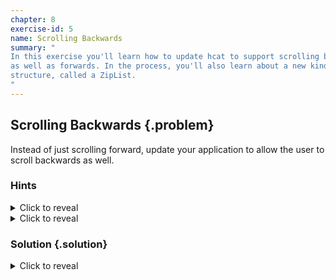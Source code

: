 ```yaml
---
chapter: 8
exercise-id: 5
name: Scrolling Backwards
summary: "
In this exercise you'll learn how to update hcat to support scrolling backwards
as well as forwards. In the process, you'll also learn about a new kind of data
structure, called a ZipList.
"
---
```


## Scrolling Backwards {.problem}

Instead of just scrolling forward, update your application to allow the user to
scroll backwards as well.

### Hints
<div class="hints">

<details>
<summary>Click to reveal</summary>
<div class="details-body-outer">
<div class="details-body">

You'll need to update the definition of `ContinueCancel` to support an
additional type of user input.

<details>
<summary>See an example</summary>
```haskell
data UserInput
  = PageNext
  | PagePrevious
  | Cancel
  deriving (Eq, Show)
```
</details>

</div>
</div>
</details>

<details>
<summary>Click to reveal</summary>
<div class="details-body-outer">
<div class="details-body">

Try adding an additional parameter to `showPages` that keeps track of the pages
the user has already scrolled through.

</div>
</div>
</details>

### Solution {.solution}

<div class="solution">

<details>
<summary>Click to reveal</summary>

<div class="details-body-outer">
<div class="details-body">

Like some of the other exercises in this chapter, we can add support for
backwards scrolling by focusing on changes to only a small part of our
program. In this case, we'll need to update the way we get user input, and the
way we use that input to scroll through the contents.

Let's start with user input. In the current version of your program you probably
have something like this:

```haskell
data ContinueCancel = Continue | Cancel deriving (Eq, Show)

getContinue :: IO ContinueCancel
getContinue = do
  hSetBuffering stdin NoBuffering
  hSetEcho stdin False
  input <- getChar
  case input of
    ' ' -> pure Continue
    'q' -> pure Cancel
    _   -> getContinue
```

We'll need to make a couple of changes to support our new feature. First,
instead of simply having `Continue`, we'll need to support moving forward and
backward. A small refactoring of our type will take care of this. We'll rename
the type too, since `ContinueCancel` doesn't make much sense anymore:

```haskell
data UserInput
  = PageNext
  | PagePrevious
  | Cancel
  deriving (Eq, Show)
```

Next, we'll need to update our `continueCancel` function to support scrolling
backward. Let's rename it too:

```haskell
getInput :: IO UserInput
getInput = do
  hSetBuffering stdin NoBuffering
  hSetEcho stdin False
  input <- getChar
  case input of
    ' ' -> pure PageNext
    'b' -> pure PagePrevious
    'q' -> pure Cancel
    _   -> getInput
```

Now that we have a way to let the user try to scroll backwards, we need to
actually support backwards scrolling. The current version of your code should
look something like this:

```haskell
showPages :: [Text.Text] -> IO ()
showPages [] = return ()
showPages (page:pages) = do
  clearScreen
  TextIO.putStr page
  nextStep <- getContinue
  case nextStep of
    Continue -> showPages pages
    Cancel   -> pure ()
```

This version of our code only supports stepping forward through the pages, one
at a time. If we want to scroll backwards, we'll need to stop discarding the
pages that we've already looked at. One option would be to add an extra
parameter to `showPages` to keep track of the pages we've already looked at. The
type of our new function would be:

```haskell
showPages :: [Text] -> [Text] -> IO ()
```

If we change `showPages` then we'll also need to change all of the places where
we call it. That may be fine, but it's also not necessary. We have another
option. Since we'll always have users start at the first page, we can keep the
type of `showPages` as it was, and instead have it call a new function,
`showForwardBack` that takes both a list of previous pages and a list of next
pages.:

```haskell
showPages :: [Text] -> IO ()
showPages = showForwardBack []
```

The implementation of `showForwardBack` will be similar to our original
`showPages` function. Let's take a look at it, then we'll dig into how it works:


```haskell
showForwardBack :: [Text] -> [Text] -> IO ()
showForwardBack _ [] = return ()
showForwardBack prevPages (page:pages) = do
  clearScreen
  TextIO.putStr page
  nextStep <- getInput
  case nextStep of
    PageNext ->
      showForwardBack (page:prevPages) pages
    PagePrevious ->
      case prevPages of
        [] -> showForwardBack [] (page:pages)
        (prev:prevs) -> showForwardBack prevs (prev:page:pages)
    Cancel ->
      pure ()
```

You'll notice quite a few similarties to our old `showPages` implementation. The
biggest difference is in how we handle user input. When the user wants to move
onto the next page, we no longer discard the current page. Instead, we insert it
into a list of pages we've already seen. If the user wants to move back a page,
then the last page they viewed will be at the head of the `prevPages` list, so
we can easily pull it out of that list and stick it on the front of our list of
pages to view. We've also added a check so that a user who tries to scroll
backwards past the first page will continue to see the first page.

<br/>

<details>
<summary>Click here to see the full version of this program</summary>
```haskell
{-# LANGUAGE RecordWildCards #-}
{-# LANGUAGE OverloadedStrings #-}
module EffectiveHaskell.Exercises.Chapter8.HCatBackwardsScrolling (runHCat) where

import System.Environment
import Text.Printf
import Data.Text (Text)
import qualified Data.Text as Text
import qualified Data.Text.IO as TextIO
import qualified Data.ByteString as BS
import System.IO
import System.Info
import System.Process
import Data.Time.Clock
import Data.Time.Format
import System.Directory

data FileInfo = FileInfo
  { filePath  :: FilePath
  , fileSize  :: Int
  , fileMTime :: UTCTime
  , fileReadable :: Bool
  , fileWriteable :: Bool
  , fileExecutable :: Bool
  } deriving Show

clearScreen :: IO ()
clearScreen =
  BS.putStr "\^[[1J\^[[1;1H"

escapeInvertText :: Text -> Text
escapeInvertText inputStr =
  let
    reverseVideo = "\^[[7m"
    resetVideo = "\^[[0m"
  in reverseVideo <> inputStr <> resetVideo

formatFileInfo :: FileInfo -> Int -> Int -> Int -> Text
formatFileInfo FileInfo{..} maxWidth totalPages currentPage =
  let
    timestamp =
      formatTime defaultTimeLocale "%F %T" fileMTime
    permissionField :: Bool -> String -> String
    permissionField isSet s = if isSet then s else "-"
    permissionString = permissionField fileReadable "r"
                       <> permissionField fileWriteable "w"
                       <> permissionField fileExecutable "x"
    statusLine = Text.pack $
      printf "%s | permissions: %s | %d bytes | modified: %s | page: %d of %d" filePath permissionString fileSize timestamp currentPage totalPages

  in escapeInvertText (truncateStatus statusLine)
  where
    truncateStatus statusLine
      | maxWidth <= 3 = Text.replicate maxWidth "."
      | Text.length statusLine > maxWidth =
        Text.take (maxWidth - 3) statusLine <> "..."
      | otherwise = statusLine

fileInfo :: FilePath -> IO FileInfo
fileInfo filePath = do
  perms <- getPermissions filePath
  mtime <- getModificationTime filePath
  size <- BS.length <$> BS.readFile filePath
  return FileInfo
    { filePath = filePath
    , fileSize = size
    , fileMTime = mtime
    , fileReadable = readable perms
    , fileWriteable = writable perms
    , fileExecutable = executable perms
    }

data HCatSettings = HCatSettings
  { hcatLines :: Int
  , hcatFiles :: [FilePath]
  } deriving (Show)


runHCat :: IO ()
runHCat = do
  hSetBuffering stdout NoBuffering
  targetFiles <- traverse getFileWithInfo =<< handleArgs
  termSize <- getTerminalSize
  showPages $ concatMap (paginate termSize) targetFiles

handleArgs :: IO [FilePath]
handleArgs = do
  args <- getArgs
  if null args
  then ioError $ userError "no filename provided"
  else pure args

data HCatFile = HCatFile
  { hcatFileInfo :: FileInfo
  , hcatFileContents :: Text
  }

getFileWithInfo :: FilePath -> IO HCatFile
getFileWithInfo filePath = do
  contents <- TextIO.readFile filePath
  info <- fileInfo filePath
  pure HCatFile
    { hcatFileInfo = info
    , hcatFileContents = contents
    }

groupsOf :: Int -> [a] -> [[a]]
groupsOf _ [] = []
groupsOf n elems =
  let (hd, tl) = splitAt n elems
  in hd : groupsOf n tl

wordWrap :: Int -> Text -> [Text]
wordWrap lineLength lineText
  | Text.length lineText <= lineLength = [lineText]
  | otherwise =
    let
      (candidate, nextLines) = Text.splitAt lineLength lineText
      (firstLine, overflow) = softWrap candidate (Text.length candidate - 1)
    in firstLine : wordWrap lineLength (overflow <> nextLines)
  where
    softWrap hardwrappedText textIndex
      | textIndex <= 0 = (hardwrappedText,Text.empty)
      | Text.index hardwrappedText textIndex == ' ' =
        let (wrappedLine, rest) = Text.splitAt textIndex hardwrappedText
        in (wrappedLine, Text.tail rest)
      | otherwise = softWrap hardwrappedText (textIndex - 1)

data ScreenDimensions = ScreenDimensions
  { screenRows :: Int
  , screenColumns :: Int
  } deriving Show

paginate :: ScreenDimensions -> HCatFile -> [Text]
paginate (ScreenDimensions rows cols) (HCatFile finfo contents) =
  let
    rows' = rows - 1
    wrappedLines = concatMap (wordWrap cols) (Text.lines contents)
    pages = map (Text.unlines . padTo rows') $ groupsOf rows' wrappedLines
    pageCount = length pages
    statusLines = map (formatFileInfo finfo cols pageCount) [1..pageCount]
  in zipWith (<>) pages statusLines
  where
    padTo :: Int -> [Text] -> [Text]
    padTo lineCount rowsToPad =
      if length rowsToPad >= lineCount
      then rowsToPad
      else rowsToPad <> replicate (lineCount - length rowsToPad) "~"

data UserInput
  = PageNext
  | PagePrevious
  | Cancel
  deriving (Eq, Show)

getInput :: IO UserInput
getInput = do
  hSetBuffering stdin NoBuffering
  hSetEcho stdin False
  input <- getChar
  case input of
    ' ' -> pure PageNext
    'b' -> pure PagePrevious
    'q' -> pure Cancel
    _   -> getInput

showPages :: [Text] -> IO ()
showPages = showForwardBack []

showForwardBack :: [Text] -> [Text] -> IO ()
showForwardBack _ [] = return ()
showForwardBack prevPages (page:pages) = do
  clearScreen
  TextIO.putStr page
  nextStep <- getInput
  case nextStep of
    PageNext -> showForwardBack (page:prevPages) pages
    PagePrevious ->
      case prevPages of
        [] -> showForwardBack [] (page:pages)
        (prev:prevs) -> showForwardBack prevs (prev:page:pages)
    Cancel   -> pure ()

getTerminalSize :: IO ScreenDimensions
getTerminalSize =
  case System.Info.os of
    "darwin" -> tputScreenDimensions
    "linux" -> tputScreenDimensions
    _otherwise ->
      ioError . userError
      $ printf "Unsupported platform: %s" System.Info.os
  where
    tputScreenDimensions :: IO ScreenDimensions
    tputScreenDimensions = do
      termLines <- readProcess "tput" ["lines"] ""
      termCols  <- readProcess "tput" ["cols"] ""
      return ScreenDimensions
          { screenRows = read . init $ termLines
          , screenColumns = read . init $ termCols
          }

```
</details>

It turns out that the pattern we've implemented is actually a specific instance
of a well know data structure called a <emph>Zip List</emph> (or, sometimes, a
<emph>Zipper List</emph>).

Let's take a look at how we can use a zip list to add backward scrolling. We'll
start by creating a new module. We'll be using non-empty lists to make our
implementation a bit safer. These are part of `base`, you can read more about
them [here](https://hackage.haskell.org/package/base-4.19.0.0/docs/Data-List-NonEmpty.html).

```haskell
module EffectiveHaskell.Exercises.Chapter8.ZipList  where
import Prelude hiding (drop)
import Data.List.NonEmpty (NonEmpty(..))
import qualified Data.List.NonEmpty as NL
```

Next, we'll define a new data type. Just like our earlier example where we did
this manually, our `ZipList` will consist of a pair of lists: elements we've
already seen, and elements we haven't yet seen. We'll also have a single focus
element:

```haskell
data ZipList a = ZipList [a] a [a]
  deriving (Eq, Show)
```

<details>
<summary>Click to read about: Empty vs. Non-Empty Zip Lists</summary>
Note that some `ZipList` implementations instead use only a pair of lists:

```haskell
data ZipList a = ZipList [a] [a]
```

This second version allows empty zip lists. We'll stick with a non-empty
version.
</details>

Next we'll need to add some functions to work with creating and traversing
through our zip lists.

The first thing we'll need to do is to support a way to create a new
`ZipList`. Let's start with the happy path and allow our users to create one
using a non-empty list:

```haskell
fromNonEmpty :: NonEmpty a -> ZipList a
fromNonEmpty (a:|as) = ZipList [] a as
```

The `(:|)` operator here how we construct (or, in this case, pattern match on) a
non-empty list. We know that we'll always have at least a single element, which
we set as the focus of our list. The rest of our list, `as` may be empty. In
either case, we set the remainder of our list to `as`. Since we're at the
beginning of our list, the list of elements we've already seen will always be
empty.

Working with non-empty lists isn't always convenient, so let's add a helper
function to construct a `ZipList` from an ordinary list. We'll need to deal with
the fact that an ordinary list might be empty, so we'll return a `Maybe` value:

```haskell
fromList :: [a] -> Maybe (ZipList a)
fromList = fmap fromNonEmpty . NL.nonEmpty
```

Next, we'll need a way to get a value from our list at the current focus
point. Let's call this function `value`. It's straightfoward, we just need to
pattern match:

```haskell
value :: ZipList a -> a
value (ZipList _ c _) = c
```

The whole point of a zip list is to make it easy to move the focus of the list
forward and backwards through the elements. Let's start by writing a `next`
function that will move the focus one element forward. If we're already at the
end of our list, we'll remain at the end rather than returning an error:

```haskell
next :: ZipList a -> ZipList a
next z@(ZipList _h _c []) = z
next (ZipList h c (x:xs)) = ZipList (c:h) x xs
```

You should recognize the similarity between this function and the way we handled
the `PageForward` case in our original `showForwardBack` function: each time we
step forward, we take the current focus and put it at the head of the list of
previous elements list, then we take the head of the next elements list and make
it the focus. If there are no more elements, then we return the zip list
unmodified.

Moving backwards through the list follows the same pattern, except we now move
the most recent previous element to the focus, and put our current focus into
the list of next items. This mirrors the `PagePrevious` case of
`showForwardBack`:

```haskell
prev :: ZipList a -> ZipList a
prev z@(ZipList [] _c _t) = z
prev (ZipList (x:xs) c t) = ZipList xs x (c:t)
```

There's only one more function we'll need to add to support our immediate
needs. In `showForwardBack` we used pattern matching to detect if we were at the
end of our list, and if so we stopped trying to show more pages and instead
exited gracefully. When working with zip lists, we don't want our users to need
to know anything about the internal implementation, so we'll provide them a
function to check to see if the focus is currently at the end of the list. We'll
call it `isEnd`:

```haskell
isEnd :: ZipList a -> Bool
isEnd (ZipList _h _c t) = null t
```
<br/>

<details>
<summary>Click here to see the complete version of this module with extra functionality</summary>
```haskell
module EffectiveHaskell.Exercises.Chapter8.ZipList  where
import Prelude hiding (drop)
import Data.List.NonEmpty (NonEmpty(..))
import qualified Data.List.NonEmpty as NL

-- | A non-empty list with a focus on a single element.
--
-- A zip list is a non-empty list with a "focus" element. Supports
-- O(1) inserts, updates, and deletes at the current cursor.
data ZipList a = ZipList [a] a [a]
  deriving (Eq, Show)

-- | Creates a zip-list with a single element. The cursor is set to
-- the element.
singleton :: a -> ZipList a
singleton a = ZipList [] a []

-- | Construct a ZipList from a non-empty list with the focus on the
-- first element.
--
-- >>> fromNonEmpty (0 :| [1,2,3])
-- ZipList [] 0 [1,2,3]
--
fromNonEmpty :: NonEmpty a -> ZipList a
fromNonEmpty (a:|as) = ZipList [] a as

-- | Convert a ZipList to a non-empty list. The list will be in order
-- (the current location of the cursor does not change the list).
--
-- >>> toNonEmpty $ ZipList [] 0 [1,2,3]
-- 0 :| [1,2,3]
--
-- >>> toNonEmpty $ ZipList [3,2,1] 4 [5,6,7]
-- 1 :| [2,3,4,5,6,7]
--
toNonEmpty :: ZipList a -> NonEmpty a
toNonEmpty (ZipList h c t) = NL.prependList t' $ c :| t
  where t' = reverse h

-- | Attempt to create a ZipList from a list. Returns 'Nothing' if the
-- list is empty.
--
-- >>> fromList [1..5]
-- Just (ZipList [] 1 [2,3,4,5])
--
-- >>> fromList []
-- Nothing
--
fromList :: [a] -> Maybe (ZipList a)
fromList = fmap fromNonEmpty . NL.nonEmpty

-- | Convert a ZipList to a list. The current location of the cursor
-- does not change the generated list.
--
-- >>> toList $ ZipList [] 0 [1,2,3]
-- [0,1,2,3]
--
-- >>> toList $ ZipList [3,2,1] 4 [5,6,7]
-- [1,2,3,4,5,6,7]
--
toList :: ZipList a -> [a]
toList = NL.toList . toNonEmpty

-- | Insert a value "behind" the current cursor value, and move the
-- cursor to the newly inserted value.
--
-- >>> insertBack 9 (ZipList [1] 2 [3])
-- ZipList [2,1] 9 [3]
--
insertBack :: a -> ZipList a -> ZipList a
insertBack a (ZipList h c t) = ZipList (c:h) a t

-- | Insert a value "in front" the current cursor value, and move the
-- cursor to the newly inserted value.
--
-- >>> insertFront 9 (ZipList [1] 2 [3])
-- ZipList [1] 9 [2,3]
--
insertFront :: a -> ZipList a -> ZipList a
insertFront a (ZipList h c t) = ZipList h a (c:t)

-- | alias for 'insertFront'
insert :: a -> ZipList a -> ZipList a
insert = insertFront

-- | alias for 'insertBack'
append :: a -> ZipList a -> ZipList a
append = insertBack

-- | Replace the value at the cursor.
--
-- >>> update 9 $ ZipList [3,2,1] 4 [5,6,7]
-- ZipList [3,2,1] 9 [5,6,7]
update :: a -> ZipList a -> ZipList a
update a (ZipList h _ t) = ZipList h a t

-- | Remove the element at the cursor. The cursor will move toward the
-- tail of the list, except when dropping the last element in the zip
-- list.
--
-- >>> drop $ ZipList [3,2,1] 4 [5,6,7]
-- Just (ZipList [3,2,1] 5 [6,7])
--
-- >>> drop $ ZipList [3,2,1] 5 [6,7]
-- Just (ZipList [3,2,1] 6 [7])
--
-- >>> drop $ ZipList [3,2,1] 7 []
-- Just (ZipList [2,1] 3 [])
--
-- drop $ ZipList [] 1 [2,3]
-- Just (ZipList [] 2 [3])
--
-- >>> drop $ ZipList [] 1 []
-- Nothing
--
drop :: ZipList a -> Maybe (ZipList a)
drop (ZipList h _c t)
  | (x:xs) <- t = Just $ ZipList h x xs
  | (x:xs) <- h = Just $ ZipList xs x t
  | otherwise = Nothing

-- | Like 'drop' but does not check to ensure the resulting
-- list is not empty.
unsafeDrop :: ZipList a -> ZipList a
unsafeDrop (ZipList h _c t)
  | (x:xs) <- t = ZipList h x xs
  | (x:xs) <- h = ZipList xs x t
  | otherwise = error "empty ZipList"

-- | Returns 'True' if the cursor is at the start of the zip list.
isStart :: ZipList a -> Bool
isStart (ZipList h _c _t) = null h

-- | Returns 'True' if the cursor is at the end of the zip list.
isEnd :: ZipList a -> Bool
isEnd (ZipList _h _c t) = null t

-- | Set the cursor to the beginning of the list.
cursorStart :: ZipList a -> ZipList a
cursorStart z
  | isStart z = z
  | otherwise = cursorStart $ prev z

-- | Set the cursor to the end of the list.
cursorEnd :: ZipList a -> ZipList a
cursorEnd z
  | isEnd z = z
  | otherwise = cursorEnd $ next z

-- | Return the value under the cursor.
value :: ZipList a -> a
value (ZipList _ c _) = c

-- | Move the value "forward" one element (toward the tail). Has no
-- effect if the cursor is already at the end of the list.
--
-- >>> next $ ZipList [] 1 [2,3,4]
-- ZipList [1] 2 [3,4]
--
-- >>> next $ ZipList [3,2,1] 4 [5,6,7]
-- ZipList [4,3,2,1] 5 [6,7]
--
-- >>> next $ ZipList [3,2,1] 4 []
-- ZipList [3,2,1] 4 []
--
next :: ZipList a -> ZipList a
next z@(ZipList _h _c []) = z
next (ZipList h c (x:xs)) = ZipList (c:h) x xs

-- | Move the value "backwards" one element (toward the head). Has no
-- effect if the cursor is already at the start of the list.
--
-- >>> prev $ ZipList [3,2,1] 4 []
-- ZipList [2,1] 3 [4]
--
-- >>> prev $ ZipList [3,2,1] 4 [5,6,7]
-- ZipList [2,1] 3 [4,5,6,7]
--
-- >>> prev $ ZipList [] 4 [5,6,7]
-- ZipList [] 4 [5,6,7]
--
prev :: ZipList a -> ZipList a
prev z@(ZipList [] _c _t) = z
prev (ZipList (x:xs) c t) = ZipList xs x (c:t)

```
</details>

Now that we have a zip list implementation, let's return to hcat. The first
thing we'll do is change our implementation of `showForwardBack`. Instead of
taking a pair of lists, we'll take a single `ZipList` of pages. We won't pattern
match to look for an empty input, instead we'll move our check into the case
where a user asks us to move to the next page:

```haskell
showForwardBack :: ZipList Text -> IO ()
showForwardBack pages = do
  clearScreen
  TextIO.putStr $ ZipList.value pages
  nextStep <- getInput
  case nextStep of
    PageNext ->
      if ZipList.isEnd pages
      then pure ()
      else showForwardBack (ZipList.next pages)
    PagePrevious ->
      showForwardBack $ ZipList.prev pages
    Cancel -> pure ()
```

Since we've modified `showForwardBack` to require a `ZipList`, we'll also need
to update `showPages`. Let's take a look:

```haskell
showPages :: [Text] -> IO ()
showPages contents =
  whenJust showForwardBack $ ZipList.fromList contents
  where
    whenJust :: (a -> IO ()) -> Maybe a -> IO ()
    whenJust = maybe $ pure ()
```

As you can see, most of the work in our refactored function is dealing with the
fact that we might not be able to create a `ZipList` if we have an empty list of
pages. There are several ways we could write this function, try to play around
with a few other implementations.

</div>
</div>
</details>

</div>
